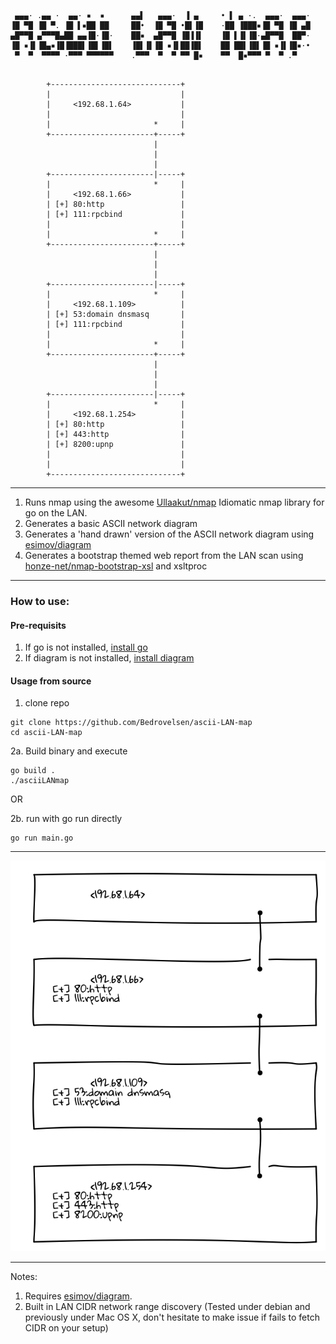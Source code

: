 ```
 ▄▄▄· .▄▄ ·  ▄▄· ▪  ▪      ▄▄▌   ▄▄▄·  ▐ ▄     • ▌ ▄ ·.  ▄▄▄·  ▄▄▄·
▐█ ▀█ ▐█ ▀. ▐█ ▌▪██ ██     ██•  ▐█ ▀█ •█▌▐█    ·██ ▐███▪▐█ ▀█ ▐█ ▄█
▄█▀▀█ ▄▀▀▀█▄██ ▄▄▐█·▐█·    ██▪  ▄█▀▀█ ▐█▐▐▌    ▐█ ▌▐▌▐█·▄█▀▀█  ██▀·
▐█ ▪▐▌▐█▄▪▐█▐███▌▐█▌▐█▌    ▐█▌▐▌▐█ ▪▐▌██▐█▌    ██ ██▌▐█▌▐█ ▪▐▌▐█▪·•
 ▀  ▀  ▀▀▀▀ ·▀▀▀ ▀▀▀▀▀▀    .▀▀▀  ▀  ▀ ▀▀ █▪    ▀▀  █▪▀▀▀ ▀  ▀ .▀   
```

```

		+-----------------------------+
		|                             |
		|     <192.68.1.64>           |
		|                             |
		|                       *     |
		+-----------------------+-----+
		                        |
		                        |
		                        |
		+-----------------------|-----+
		|                       *     |
		|     <192.68.1.66>           |
		| [+] 80:http                 |
		| [+] 111:rpcbind             |
		|                             |
		|                       *     |
		+-----------------------+-----+
		                        |
		                        |
		                        |
		+-----------------------|-----+
		|                       *     |
		|     <192.68.1.109>          |
		| [+] 53:domain dnsmasq       |
		| [+] 111:rpcbind             |
		|                             |
		|                       *     |
		+-----------------------+-----+
		                        |
		                        |
		                        |
		+-----------------------|-----+
		|                       *     |
		|     <192.68.1.254>          |
		| [+] 80:http                 |
		| [+] 443:http                |
		| [+] 8200:upnp               |
		|                             |
		|                             |
		+-----------------------------+
```

---

1. Runs nmap using the awesome [Ullaakut/nmap](https://github.com/Ullaakut/nmap) Idiomatic nmap library for go on the LAN.
2. Generates a basic ASCII network diagram
3. Generates a 'hand drawn' version of the ASCII network diagram using [esimov/diagram](https://github.com/esimov/diagram)
4. Generates a bootstrap themed web report from the LAN scan using [honze-net/nmap-bootstrap-xsl](https://github.com/honze-net/nmap-bootstrap-xsl) and xsltproc

---

### How to use:
#### Pre-requisits
1. If go is not installed, [install go](https://golang.org/doc/install)
2. If diagram is not installed, [install diagram](https://github.com/esimov/diagram)

#### Usage from source

1. clone repo

```
git clone https://github.com/Bedrovelsen/ascii-LAN-map
cd ascii-LAN-map
```

2a. Build binary and execute

```
go build .
./asciiLANmap
```
OR

2b. run with go run directly

```
go run main.go
```

---
![LAN_DRAWING](https://github.com/Bedrovelsen/ascii-LAN-map/blob/master/LAN_DRAWING.png)

---
Notes:
1. Requires [esimov/diagram](https://github.com/esimov/diagram).
2. Built in LAN CIDR network range discovery (Tested under debian and previously under Mac OS X, don't hesitate to make issue if fails to fetch CIDR on your setup)
